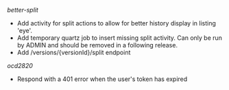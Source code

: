 
_better-split_
* Add activity for split actions to allow for better history display in listing 'eye'.
* Add temporary quartz job to insert missing split activity. Can only be run by ADMIN and should be removed in a following release.
* Add /versions/{versionId}/split endpoint	
	
_ocd2820_
* Respond with a 401 error when the user's token has expired

